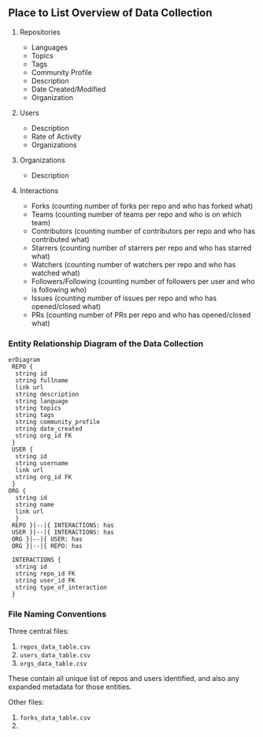 ## Place to List Overview of Data Collection


1. Repositories
   - Languages
   - Topics
   - Tags
   - Community Profile
   - Description
   - Date Created/Modified
   - Organization
   
2. Users
   - Description
   - Rate of Activity
   - Organizations

3. Organizations
   - Description

4. Interactions
    - Forks (counting number of forks per repo and who has forked what)
    - Teams (counting number of teams per repo and who is on which team)
    - Contributors (counting number of contributors per repo and who has contributed what)
    - Starrers (counting number of starrers per repo and who has starred what)
    - Watchers (counting number of watchers per repo and who has watched what)
    - Followers/Following (counting number of followers per user and who is following who)
    - Issues (counting number of issues per repo and who has opened/closed what)
    - PRs (counting number of PRs per repo and who has opened/closed what)

### Entity Relationship Diagram of the Data Collection

```mermaid
erDiagram
 REPO {
  string id
  string fullname
  link url
  string description
  string language
  string topics
  string tags
  string community_profile
  string date_created
  string org_id FK
 }
 USER {
  string id
  string username
  link url
  string org_id FK
 }
ORG {
  string id
  string name
  link url
  }
 REPO }|--|{ INTERACTIONS: has
 USER }|--|{ INTERACTIONS: has
 ORG }|--|{ USER: has
 ORG }|--|{ REPO: has
 
 INTERACTIONS {
  string id
  string repo_id FK
  string user_id FK
  string type_of_interaction
 }
```

### File Naming Conventions

Three central files:
1. `repos_data_table.csv`
2. `users_data_table.csv`
3. `orgs_data_table.csv`

These contain all unique list of repos and users identified, and also any expanded metadata for those entities.

Other files:
1. `forks_data_table.csv`
2. 